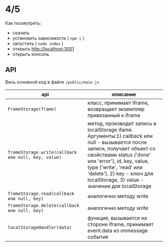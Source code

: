 # 4/5
Как посмотреть:
 - скачать
 - установить зависимости ( `npm i` )
 - запустить ( `node index` )
 - открыть [http://localhost:3001](http://localhost:3001)
 - открыть консоль

## API
Весь основной код в файле `/public/main.js`

| api | описание  |
|--|--|
| `FrameStorage(frame)` | класс, принимает iframe, возвращает экземпляр привязанный к iframe |
| `frameStorage.write(callback или null, key, value)` | метод, производит запись в localStorage ifame. Аргументы:1) callback или null - вызывается после записи, получает объект со свойствами status ('done' или 'error'), id, key, value, type ('write', 'read' или 'delete'), 2) key - ключ для localStorage, 3) value - значение для localStorage|
| `frameStorage.read(callback или null, key)` | аналогично методу write |
| `frameStorage.delete(callback или null, key)` | аналогично методу write |
| `localStorageHandler(data)` | функция, вызывается на стороне iframe, принимает event.data из onmessage события |
